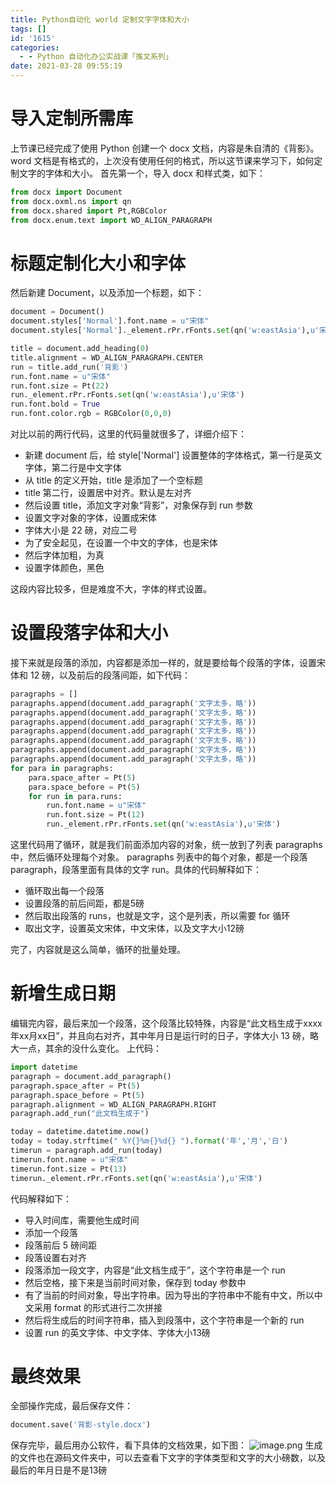 ```yaml
---
title: Python自动化 world 定制文字字体和大小
tags: []
id: '1615'
categories:
  - - Python 自动化办公实战课「推文系列」
date: 2021-03-28 09:55:19
---
```


# 导入定制所需库

上节课已经完成了使用 Python 创建一个 docx 文档，内容是朱自清的《背影》。 word 文档是有格式的，上次没有使用任何的格式，所以这节课来学习下，如何定制文字的字体和大小。 首先第一个，导入 docx 和样式类，如下：

```python
from docx import Document
from docx.oxml.ns import qn
from docx.shared import Pt,RGBColor
from docx.enum.text import WD_ALIGN_PARAGRAPH
```

# 标题定制化大小和字体

然后新建 Document，以及添加一个标题，如下：

```python
document = Document()
document.styles['Normal'].font.name = u"宋体"
document.styles['Normal']._element.rPr.rFonts.set(qn('w:eastAsia'),u'宋体')

title = document.add_heading(0)
title.alignment = WD_ALIGN_PARAGRAPH.CENTER
run = title.add_run('背影')
run.font.name = u"宋体"
run.font.size = Pt(22)
run._element.rPr.rFonts.set(qn('w:eastAsia'),u'宋体')
run.font.bold = True
run.font.color.rgb = RGBColor(0,0,0)
```

对比以前的两行代码，这里的代码量就很多了，详细介绍下：

*   新建 document 后，给 style\['Normal'\] 设置整体的字体格式，第一行是英文字体，第二行是中文字体
*   从 title 的定义开始，title 是添加了一个空标题
*   title 第二行，设置居中对齐。默认是左对齐
*   然后设置 title，添加文字对象“背影”，对象保存到 run 参数
*   设置文字对象的字体，设置成宋体
*   字体大小是 22 磅，对应二号
*   为了安全起见，在设置一个中文的字体，也是宋体
*   然后字体加粗，为真
*   设置字体颜色，黑色

这段内容比较多，但是难度不大，字体的样式设置。

# 设置段落字体和大小

接下来就是段落的添加，内容都是添加一样的，就是要给每个段落的字体，设置宋体和 12 磅，以及前后的段落间距，如下代码：

```python
paragraphs = []
paragraphs.append(document.add_paragraph('文字太多，略'))
paragraphs.append(document.add_paragraph('文字太多，略'))
paragraphs.append(document.add_paragraph('文字太多，略'))
paragraphs.append(document.add_paragraph('文字太多，略'))
paragraphs.append(document.add_paragraph('文字太多，略'))
paragraphs.append(document.add_paragraph('文字太多，略'))
paragraphs.append(document.add_paragraph('文字太多，略'))
for para in paragraphs:
    para.space_after = Pt(5)
    para.space_before = Pt(5)
    for run in para.runs:
        run.font.name = u"宋体"
        run.font.size = Pt(12)
        run._element.rPr.rFonts.set(qn('w:eastAsia'),u'宋体')
```

这里代码用了循环，就是我们前面添加内容的对象，统一放到了列表 paragraphs 中，然后循环处理每个对象。 paragraphs 列表中的每个对象，都是一个段落 paragraph，段落里面有具体的文字 run。具体的代码解释如下：

*   循环取出每一个段落
*   设置段落的前后间距，都是5磅
*   然后取出段落的 runs，也就是文字，这个是列表，所以需要 for 循环
*   取出文字，设置英文宋体，中文宋体，以及文字大小12磅

完了，内容就是这么简单，循环的批量处理。

# 新增生成日期

编辑完内容，最后来加一个段落，这个段落比较特殊，内容是“此文档生成于xxxx年xx月xx日”，并且向右对齐，其中年月日是运行时的日子，字体大小 13 磅，略大一点，其余的没什么变化。 上代码：

```python
import datetime
paragraph = document.add_paragraph()
paragraph.space_after = Pt(5)
paragraph.space_before = Pt(5)
paragraph.alignment = WD_ALIGN_PARAGRAPH.RIGHT
paragraph.add_run("此文档生成于")

today = datetime.datetime.now()
today = today.strftime(" %Y{}%m{}%d{} ").format('年','月','日')
timerun = paragraph.add_run(today)
timerun.font.name = u"宋体"
timerun.font.size = Pt(13)
timerun._element.rPr.rFonts.set(qn('w:eastAsia'),u'宋体')
```

代码解释如下：

*   导入时间库，需要他生成时间
*   添加一个段落
*   段落前后 5 磅间距
*   段落设置右对齐
*   段落添加一段文字，内容是“此文档生成于”，这个字符串是一个 run
*   然后空格，接下来是当前时间对象，保存到 today 参数中
*   有了当前的时间对象，导出字符串。因为导出的字符串中不能有中文，所以中文采用 format 的形式进行二次拼接
*   然后将生成后的时间字符串，插入到段落中，这个字符串是一个新的 run
*   设置 run 的英文字体、中文字体、字体大小13磅

# 最终效果

全部操作完成，最后保存文件：

```python
document.save('背影-style.docx')
```

保存完毕，最后用办公软件，看下具体的文档效果，如下图： ![image.png](https://img-blog.csdnimg.cn/img_convert/e95ef7a8498176fb760e6ebaf342db27.png) 生成的文件也在源码文件夹中，可以去查看下文字的字体类型和文字的大小磅数，以及最后的年月日是不是13磅